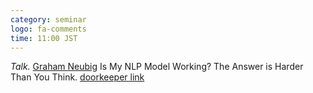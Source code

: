 ```yaml
---
category: seminar
logo: fa-comments
time: 11:00 JST
---
```


*Talk.* [Graham Neubig](http://www.phontron.com/) Is My NLP Model Working? The Answer is Harder Than You Think. [doorkeeper link](https://c5dc59ed978213830355fc8978.doorkeeper.jp/events/158032)
